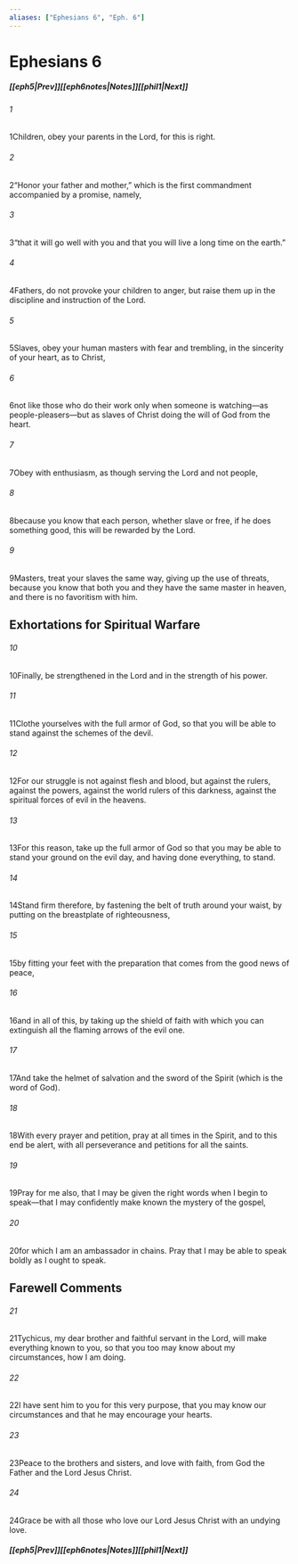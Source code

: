 ```yaml
---
aliases: ["Ephesians 6", "Eph. 6"]
---
```

# Ephesians 6
##### <span class=arrow-left></span>[[eph5|Prev]]<span class=navigation-separator></span>[[eph6notes|Notes]]<span class=navigation-separator></span>[[phil1|Next]]<span class=arrow-right></span>
###### 1
<span class=verse-first>1</span>Children, obey your parents in the Lord, for this is right.
###### 2
<span class=verse-body>2</span>“Honor your father and mother,” which is the first commandment accompanied by a promise, namely,
###### 3
<span class=verse-body>3</span>“that it will go well with you and that you will live a long time on the earth.”
<div class=paragraph-break></div>

###### 4
<span class=verse-first>4</span>Fathers, do not provoke your children to anger, but raise them up in the discipline and instruction of the Lord.
<div class=paragraph-break></div>

###### 5
<span class=verse-first>5</span>Slaves, obey your human masters with fear and trembling, in the sincerity of your heart, as to Christ,
###### 6
<span class=verse-body>6</span>not like those who do their work only when someone is watching—as people-pleasers—but as slaves of Christ doing the will of God from the heart.
###### 7
<span class=verse-body>7</span>Obey with enthusiasm, as though serving the Lord and not people,
###### 8
<span class=verse-body>8</span>because you know that each person, whether slave or free, if he does something good, this will be rewarded by the Lord.
<div class=paragraph-break></div>

###### 9
<span class=verse-first>9</span>Masters, treat your slaves the same way, giving up the use of threats, because you know that both you and they have the same master in heaven, and there is no favoritism with him.
## Exhortations for Spiritual Warfare
###### 10
<span class=verse-first>10</span>Finally, be strengthened in the Lord and in the strength of his power.
###### 11
<span class=verse-body>11</span>Clothe yourselves with the full armor of God, so that you will be able to stand against the schemes of the devil.
###### 12
<span class=verse-body>12</span>For our struggle is not against flesh and blood, but against the rulers, against the powers, against the world rulers of this darkness, against the spiritual forces of evil in the heavens.
###### 13
<span class=verse-body>13</span>For this reason, take up the full armor of God so that you may be able to stand your ground on the evil day, and having done everything, to stand.
###### 14
<span class=verse-body>14</span>Stand firm therefore, by fastening the belt of truth around your waist, by putting on the breastplate of righteousness,
###### 15
<span class=verse-body>15</span>by fitting your feet with the preparation that comes from the good news of peace,
###### 16
<span class=verse-body>16</span>and in all of this, by taking up the shield of faith with which you can extinguish all the flaming arrows of the evil one.
###### 17
<span class=verse-body>17</span>And take the helmet of salvation and the sword of the Spirit (which is the word of God).
<div class=paragraph-break></div>

###### 18
<span class=verse-first>18</span>With every prayer and petition, pray at all times in the Spirit, and to this end be alert, with all perseverance and petitions for all the saints.
###### 19
<span class=verse-body>19</span>Pray for me also, that I may be given the right words when I begin to speak—that I may confidently make known the mystery of the gospel,
###### 20
<span class=verse-body>20</span>for which I am an ambassador in chains. Pray that I may be able to speak boldly as I ought to speak.
## Farewell Comments
###### 21
<span class=verse-first>21</span>Tychicus, my dear brother and faithful servant in the Lord, will make everything known to you, so that you too may know about my circumstances, how I am doing.
###### 22
<span class=verse-body>22</span>I have sent him to you for this very purpose, that you may know our circumstances and that he may encourage your hearts.
<div class=paragraph-break></div>

###### 23
<span class=verse-first>23</span>Peace to the brothers and sisters, and love with faith, from God the Father and the Lord Jesus Christ.
###### 24
<span class=verse-body>24</span>Grace be with all those who love our Lord Jesus Christ with an undying love.
##### <span class=arrow-left></span>[[eph5|Prev]]<span class=navigation-separator></span>[[eph6notes|Notes]]<span class=navigation-separator></span>[[phil1|Next]]<span class=arrow-right></span>